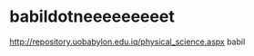 babildotneeeeeeeeet
===================

http://repository.uobabylon.edu.iq/physical_science.aspx babil